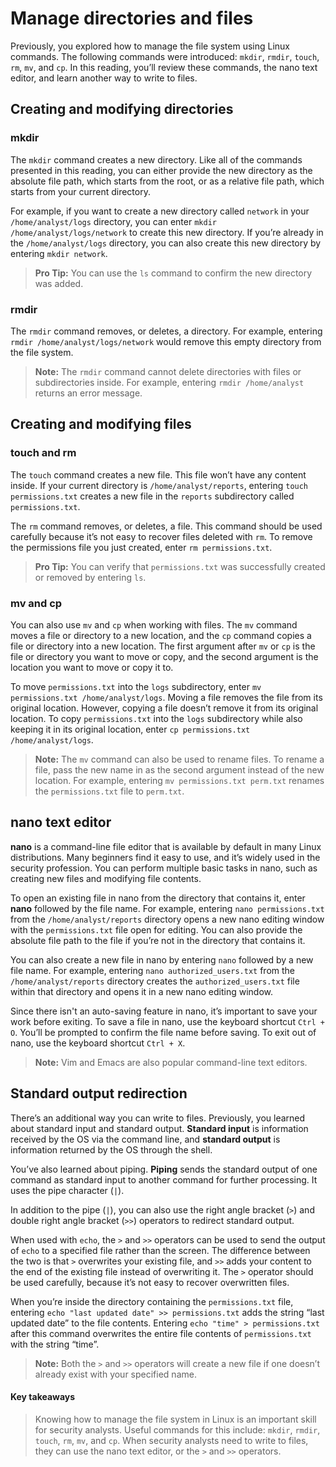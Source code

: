 # Manage directories and files
Previously, you explored how to manage the file system using Linux commands. The following commands were introduced: `mkdir`, `rmdir`, `touch`, `rm`, `mv`, and `cp`. In this reading, you’ll review these commands, the nano text editor, and learn another way to write to files.

## Creating and modifying directories

### mkdir
The `mkdir` command creates a new directory. Like all of the commands presented in this reading, you can either provide the new directory as the absolute file path, which starts from the root, or as a relative file path, which starts from your current directory.

For example, if you want to create a new directory called `network` in your `/home/analyst/logs` directory, you can enter `mkdir /home/analyst/logs/network` to create this new directory. If you’re already in the `/home/analyst/logs` directory, you can also create this new directory by entering `mkdir network`.

> **Pro Tip:** You can use the `ls` command to confirm the new directory was added.

### rmdir
The `rmdir` command removes, or deletes, a directory. For example, entering `rmdir /home/analyst/logs/network` would remove this empty directory from the file system.

> **Note:** The `rmdir` command cannot delete directories with files or subdirectories inside. For example, entering `rmdir /home/analyst` returns an error message. 

## Creating and modifying files

### touch and rm
The `touch` command creates a new file. This file won’t have any content inside. If your current directory is `/home/analyst/reports`, entering `touch permissions.txt` creates a new file in the `reports` subdirectory called `permissions.txt`.

The `rm` command removes, or deletes, a file. This command should be used carefully because it’s not easy to recover files deleted with `rm`. To remove the permissions file you just created, enter `rm permissions.txt`. 

> **Pro Tip:** You can verify that `permissions.txt` was successfully created or removed by entering `ls`.

### mv and cp
You can also use `mv` and `cp` when working with files. The `mv` command moves a file or directory to a new location, and the `cp` command copies a file or directory into a new location. The first argument after `mv` or `cp` is the file or directory you want to move or copy, and the second argument is the location you want to move or copy it to.

To move `permissions.txt` into the `logs` subdirectory, enter `mv permissions.txt /home/analyst/logs`. Moving a file removes the file from its original location. However, copying a file doesn’t remove it from its original location. To copy `permissions.txt` into the `logs` subdirectory while also keeping it in its original location, enter `cp permissions.txt /home/analyst/logs`.

> **Note:** The `mv` command can also be used to rename files. To rename a file, pass the new name in as the second argument instead of the new location. For example, entering `mv permissions.txt perm.txt` renames the `permissions.txt` file to `perm.txt`.

## nano text editor
**nano** is a command-line file editor that is available by default in many Linux distributions. Many beginners find it easy to use, and it’s widely used in the security profession. You can perform multiple basic tasks in nano, such as creating new files and modifying file contents. 

To open an existing file in nano from the directory that contains it, enter **nano** followed by the file name. For example, entering `nano permissions.txt` from the `/home/analyst/reports` directory opens a new nano editing window with the `permissions.txt` file open for editing. You can also provide the absolute file path to the file if you’re not in the directory that contains it.

You can also create a new file in nano by entering `nano` followed by a new file name. For example, entering `nano authorized_users.txt` from the `/home/analyst/reports` directory creates the `authorized_users.txt` file within that directory and opens it in a new nano editing window.

Since there isn't an auto-saving feature in nano, it’s important to save your work before exiting. To save a file in nano, use the keyboard shortcut `Ctrl + O`. You’ll be prompted to confirm the file name before saving. To exit out of nano, use the keyboard shortcut `Ctrl + X`.

> **Note:** Vim and Emacs are also popular command-line text editors.

## Standard output redirection
There’s an additional way you can write to files. Previously, you learned about standard input and standard output. **Standard input** is information received by the OS via the command line, and **standard output** is information returned by the OS through the shell.

You’ve also learned about piping. **Piping** sends the standard output of one command as standard input to another command for further processing. It uses the pipe character (`|`). 

In addition to the pipe (`|`), you can also use the right angle bracket (`>`) and double right angle bracket (`>>`) operators to redirect standard output.

When used with `echo`, the `>` and `>>` operators can be used to send the output of `echo` to a specified file rather than the screen. The difference between the two is that `>` overwrites your existing file, and `>>` adds your content to the end of the existing file instead of overwriting it. The `>` operator should be used carefully, because it’s not easy to recover overwritten files.

When you’re inside the directory containing the `permissions.txt` file, entering `echo "last updated date" >> permissions.txt` adds the string “last updated date” to the file contents. Entering `echo "time" > permissions.txt` after this command overwrites the entire file contents of `permissions.txt` with the string “time”.

> **Note:** Both the `>` and `>>` operators will create a new file if one doesn’t already exist with your specified name.

#### Key takeaways
> Knowing how to manage the file system in Linux is an important skill for security analysts. Useful commands for this include: `mkdir`, `rmdir`, `touch`, `rm`, `mv`, and `cp`. When security analysts need to write to files, they can use the nano text editor, or the `>` and `>>` operators.